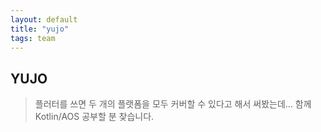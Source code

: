 ```yaml
---
layout: default
title: "yujo"
tags: team
---
```


## YUJO

> 플러터를 쓰면 두 개의 플랫폼을 모두 커버할 수 있다고 해서 써봤는데… 함께 Kotlin/AOS 공부할 분 찾습니다.
